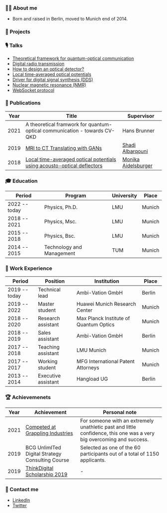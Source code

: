 ### 👨‍🚀 About me

* Born and raised in Berlin, moved to Munich end of 2014.

### 🔭 Projects

### 🎙 Talks

* [Theoretical framework for quantum-optical communication](https://github.com/bodokaiser/master-slides/raw/master/main.pdf)
* [Digital radio transmission](https://www.beautiful.ai/player/-Mu1IiPBgVPyiB_SV7Jk)
* [How to design an optical detector?](https://www.beautiful.ai/player/-Mu1IbPlBjVeWWukek_f)
* [Local time-averaged optical potentials](http://slides.bodokaiser.io/slides/optical-potentials)
* [Driver for digital signal synthesis (DDS)](https://slides.bodokaiser.io/slides/digital-signal-synthesis-array-driver)
* [Nuclear magnetic resonance (NMR)](https://slides.bodokaiser.io/slides/nuclear-magnetic-resonance)
* [WebSocket protocol](https://bit.ly/2NpOJ8N)

### 📜 Publications

| Year | Title | Supervisor |
| ---- | ----- | ----------- |
| 2021 | A theoretical framwork for quantum-optical communication - towards CV-QKD | Hans Brunner |
| 2019 | [MRI to CT Translating with GANs](https://scholar.google.com/citations?view_op=view_citation&hl=de&user=B0mwWK8AAAAJ&citation_for_view=B0mwWK8AAAAJ:u5HHmVD_uO8C) | [Shadi Albarqouni](https://albarqouni.github.io) |
| 2018 | [Local time-averaged optical potentials using acousto-optical deflectors](https://scholar.google.com/citations?view_op=view_citation&hl=de&user=B0mwWK8AAAAJ&citation_for_view=B0mwWK8AAAAJ:u-x6o8ySG0sC) | [Monika Aidelsburger](https://en.wikipedia.org/wiki/Monika_Aidelsburger) |

### 🎓 Education

| Period | Program | University | Place |
| ------ | ------- | ---------- | ----- |
| 2022 -- today | Physics, Ph.D. | LMU | Munich |
| 2018 -- 2021 | Physics, Msc. | LMU | Munich |
| 2015 -- 2018 | Physics, Bsc. | LMU | Munich |
| 2014 -- 2015 | Technology and Management | TUM | Munich |

### 💼 Work Experience

| Period | Position | Institution | Place |
| ------ | ------- | ------------ | ----- |
| 2019 -- today | Technical lead | Ambi-Vation GmbH | Berlin |
| 2019 -- 2022 | Master student | Huawei Munich Research Center | Munich |
| 2018 -- 2020 | Research assistant | Max Planck Institute of Quantum Optics | Munich |
| 2018 -- 2019 | Sales assistant | Ambi-Vation GmbH | Berlin |
| 2017 -- 2018 | Teaching assistant | LMU Munich | Munich |
| 2017 -- 2017 | Working student | MFG International Patent Attorneys | Munich |
| 2013 -- 2014 | Executive assistant | Hangload UG | Berlin |

### 🏆 Achievemenets

| Year | Achievement | Personal note |
| ---- | ----------- | ---- |
| 2021 | [Competed at Grappling Industries](https://smoothcomp.com/en/profile/83881) | For someone with an extremely unathletic past and little confidence, this one was a very big overcoming and success. |
| 2019 | BCG UnlimITed Digital Strategy Consulting Course | Selected as one of the 60 participants out of a total of 1150 applicants. |
| 2019 | [ThinkDigital Scholarship 2019](https://thinkdigitalstipendium.de/class-of-2019-start-des-ersten-digitalstipendiums-deutschlands/) | - |

### 🤝 Contact me

* [LinkedIn](https://www.linkedin.com/in/bodo-kaiser/)
* [Twitter](https://twitter.com/bodokais)

